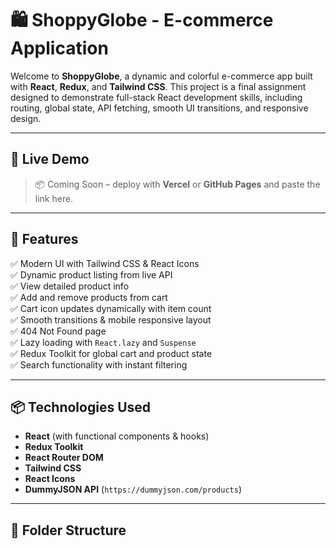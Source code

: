 # 🛍️ ShoppyGlobe - E-commerce Application

Welcome to **ShoppyGlobe**, a dynamic and colorful e-commerce app built with **React**, **Redux**, and **Tailwind CSS**. This project is a final assignment designed to demonstrate full-stack React development skills, including routing, global state, API fetching, smooth UI transitions, and responsive design.

---

## 🚀 Live Demo

> 📦 Coming Soon – deploy with **Vercel** or **GitHub Pages** and paste the link here.

---

## 🧾 Features

✅ Modern UI with Tailwind CSS & React Icons  
✅ Dynamic product listing from live API  
✅ View detailed product info  
✅ Add and remove products from cart  
✅ Cart icon updates dynamically with item count  
✅ Smooth transitions & mobile responsive layout  
✅ 404 Not Found page  
✅ Lazy loading with `React.lazy` and `Suspense`  
✅ Redux Toolkit for global cart and product state  
✅ Search functionality with instant filtering  

---

## 📦 Technologies Used

- **React** (with functional components & hooks)
- **Redux Toolkit**
- **React Router DOM**
- **Tailwind CSS**
- **React Icons**
- **DummyJSON API** (`https://dummyjson.com/products`)

---

## 📁 Folder Structure

